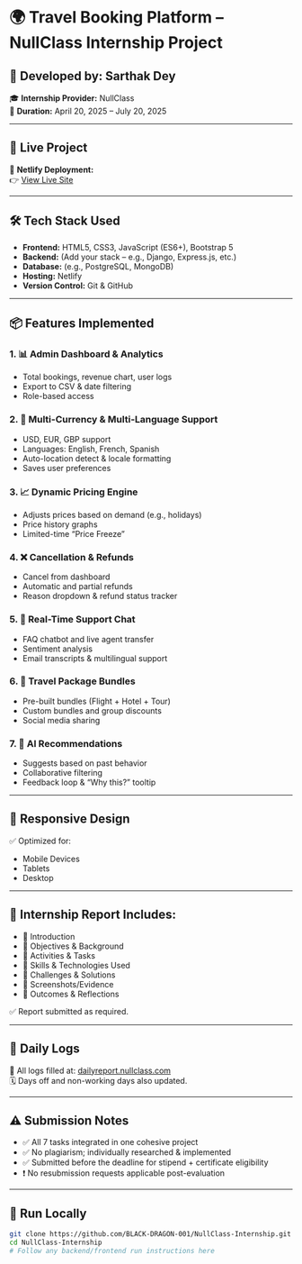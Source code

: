 # 🌍 Travel Booking Platform – NullClass Internship Project

## 👋 Developed by: Sarthak Dey  
🎓 **Internship Provider:** NullClass  
📅 **Duration:** April 20, 2025 – July 20, 2025  

---

## 🔗 Live Project

🚀 **Netlify Deployment:**  
👉 [View Live Site](https://brilliant-tulumba-f6fa71.netlify.app)

---

## 🛠 Tech Stack Used

- **Frontend:** HTML5, CSS3, JavaScript (ES6+), Bootstrap 5
- **Backend:** (Add your stack – e.g., Django, Express.js, etc.)
- **Database:** (e.g., PostgreSQL, MongoDB)
- **Hosting:** Netlify
- **Version Control:** Git & GitHub

---

## 📦 Features Implemented

### 1. 📊 Admin Dashboard & Analytics
- Total bookings, revenue chart, user logs
- Export to CSV & date filtering
- Role-based access

### 2. 💱 Multi-Currency & Multi-Language Support
- USD, EUR, GBP support
- Languages: English, French, Spanish
- Auto-location detect & locale formatting
- Saves user preferences

### 3. 📈 Dynamic Pricing Engine
- Adjusts prices based on demand (e.g., holidays)
- Price history graphs
- Limited-time “Price Freeze”

### 4. ❌ Cancellation & Refunds
- Cancel from dashboard
- Automatic and partial refunds
- Reason dropdown & refund status tracker

### 5. 💬 Real-Time Support Chat
- FAQ chatbot and live agent transfer
- Sentiment analysis
- Email transcripts & multilingual support

### 6. 🧳 Travel Package Bundles
- Pre-built bundles (Flight + Hotel + Tour)
- Custom bundles and group discounts
- Social media sharing

### 7. 🤖 AI Recommendations
- Suggests based on past behavior
- Collaborative filtering
- Feedback loop & “Why this?” tooltip

---

## 📱 Responsive Design

✅ Optimized for:
- Mobile Devices  
- Tablets  
- Desktop  

---

## 📝 Internship Report Includes:
- 🔹 Introduction
- 🔹 Objectives & Background
- 🔹 Activities & Tasks
- 🔹 Skills & Technologies Used
- 🔹 Challenges & Solutions
- 🔹 Screenshots/Evidence
- 🔹 Outcomes & Reflections

✅ Report submitted as required.

---

## 📅 Daily Logs

📌 All logs filled at: [dailyreport.nullclass.com](https://dailyreport.nullclass.com)  
🗓️ Days off and non-working days also updated.

---

## ⚠️ Submission Notes

- ✅ All 7 tasks integrated in one cohesive project
- ✅ No plagiarism; individually researched & implemented
- ✅ Submitted before the deadline for stipend + certificate eligibility
- ❗ No resubmission requests applicable post-evaluation

---

## 📂 Run Locally

```bash
git clone https://github.com/BLACK-DRAGON-001/NullClass-Internship.git
cd NullClass-Internship
# Follow any backend/frontend run instructions here
